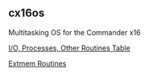 ## cx16os
Multitasking OS for the Commander x16

[I/O, Processes, Other Routines Table](routines.md)

[Extmem Routines](extmem.md)

